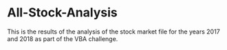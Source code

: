 # All-Stock-Analysis
This is the results of the analysis of the stock market file for the years 2017 and 2018 as part of the VBA challenge.
